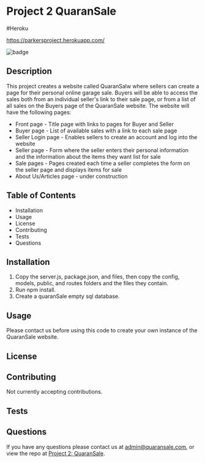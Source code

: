 # Project 2 QuaranSale

#Heroku

https://parkersproject.herokuapp.com/

![badge](https://img.shields.io/badge/Language-JavaScript-brightgreen)

## Description
This project creates a website called QuaranSalw where sellers can create a page for their personal online garage sale.  Buyers will be able to access the sales both from an individual seller's link to their sale page, or from a list of all sales on the Buyers page of the QuaranSale website. The website will have the following pages:

* Front page - Title page with links to pages for Buyer and Seller
* Buyer page - List of available sales with a link to each sale page
* Seller Login page - Enables sellers to create an account and log into the website
* Seller page - Form where the seller enters their personal information and the information about the items they want list for sale
* Sale pages - Pages created each time a seller completes the form on the seller page and displays items for sale
* About Us/Articles page - under construction

## Table of Contents
* Installation
* Usage
* License
* Contributing
* Tests
* Questions

## Installation
1. Copy the server.js, package.json, and files, then copy the config, models, public, and routes folders and the files they contain.
2. Run npm install.
3. Create a quaranSale empty sql database.

## Usage
Please contact us before using this code to create your own instance of the QuaranSale website.

## License


## Contributing
Not currently accepting contributions.

## Tests


## Questions
If you have any questions please contact us at admin@quaransale.com, or view the repo at [Project 2: QuaranSale](https://github.com/MartinMartinez83/Project2).


